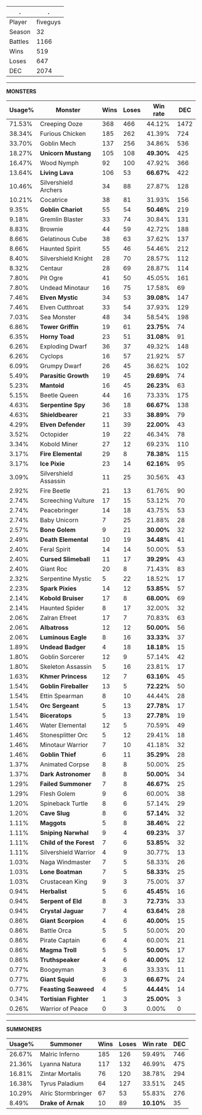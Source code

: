 .|.
|-|-
Player|fiveguys
Season|32
Battles|1166
Wins|519
Loses|647
DEC|2074

---
**MONSTERS**

Usage%|Monster|Wins|Loses|Win rate|DEC|
-|-|-|-|-|-|
71.53%|Creeping Ooze|368|466|44.12%|1472|
38.34%|Furious Chicken|185|262|41.39%|724|
33.70%|Goblin Mech|137|256|34.86%|536|
18.27%|**Unicorn Mustang**|105|108|**49.30%**|425|
16.47%|Wood Nymph|92|100|47.92%|366|
13.64%|**Living Lava**|106|53|**66.67%**|422|
10.46%|Silvershield Archers|34|88|27.87%|128|
10.21%|Cocatrice|38|81|31.93%|156|
9.35%|**Goblin Chariot**|55|54|**50.46%**|219|
9.18%|Gremlin Blaster|33|74|30.84%|131|
8.83%|Brownie|44|59|42.72%|188|
8.66%|Gelatinous Cube|38|63|37.62%|137|
8.66%|Haunted Spirit|55|46|54.46%|212|
8.40%|Silvershield Knight|28|70|28.57%|112|
8.32%|Centaur|28|69|28.87%|114|
7.80%|Pit Ogre|41|50|45.05%|161|
7.80%|Undead Minotaur|16|75|17.58%|69|
7.46%|**Elven Mystic**|34|53|**39.08%**|147|
7.46%|Elven Cutthroat|33|54|37.93%|129|
7.03%|Sea Monster|48|34|58.54%|198|
6.86%|**Tower Griffin**|19|61|**23.75%**|74|
6.35%|**Horny Toad**|23|51|**31.08%**|91|
6.26%|Exploding Dwarf|36|37|49.32%|148|
6.26%|Cyclops|16|57|21.92%|57|
6.09%|Grumpy Dwarf|26|45|36.62%|102|
5.49%|**Parasitic Growth**|19|45|**29.69%**|74|
5.23%|**Mantoid**|16|45|**26.23%**|63|
5.15%|Beetle Queen|44|16|73.33%|175|
4.63%|**Serpentine Spy**|36|18|**66.67%**|138|
4.63%|**Shieldbearer**|21|33|**38.89%**|79|
4.29%|**Elven Defender**|11|39|**22.00%**|43|
3.52%|Octopider|19|22|46.34%|78|
3.34%|Kobold Miner|27|12|69.23%|110|
3.17%|**Fire Elemental**|29|8|**78.38%**|115|
3.17%|**Ice Pixie**|23|14|**62.16%**|95|
3.09%|Silvershield Assassin|11|25|30.56%|43|
2.92%|Fire Beetle|21|13|61.76%|90|
2.74%|Screeching Vulture|17|15|53.12%|70|
2.74%|Peacebringer|14|18|43.75%|53|
2.74%|Baby Unicorn|7|25|21.88%|28|
2.57%|**Bone Golem**|9|21|**30.00%**|32|
2.49%|**Death Elemental**|10|19|**34.48%**|41|
2.40%|Feral Spirit|14|14|50.00%|53|
2.40%|**Cursed Slimeball**|11|17|**39.29%**|43|
2.40%|Giant Roc|20|8|71.43%|83|
2.32%|Serpentine Mystic|5|22|18.52%|17|
2.23%|**Spark Pixies**|14|12|**53.85%**|57|
2.14%|**Kobold Bruiser**|17|8|**68.00%**|69|
2.14%|Haunted Spider|8|17|32.00%|32|
2.06%|Zalran Efreet|17|7|70.83%|63|
2.06%|**Albatross**|12|12|**50.00%**|56|
2.06%|**Luminous Eagle**|8|16|**33.33%**|37|
1.89%|**Undead Badger**|4|18|**18.18%**|15|
1.80%|Goblin Sorcerer|12|9|57.14%|42|
1.80%|Skeleton Assassin|5|16|23.81%|17|
1.63%|**Khmer Princess**|12|7|**63.16%**|45|
1.54%|**Goblin Fireballer**|13|5|**72.22%**|50|
1.54%|Ettin Spearman|8|10|44.44%|28|
1.54%|**Orc Sergeant**|5|13|**27.78%**|17|
1.54%|**Biceratops**|5|13|**27.78%**|19|
1.46%|Water Elemental|12|5|70.59%|49|
1.46%|Stonesplitter Orc|5|12|29.41%|18|
1.46%|Minotaur Warrior|7|10|41.18%|32|
1.46%|**Goblin Thief**|6|11|**35.29%**|28|
1.37%|Animated Corpse|8|8|50.00%|25|
1.37%|**Dark Astronomer**|8|8|**50.00%**|34|
1.29%|**Failed Summoner**|7|8|**46.67%**|25|
1.29%|Flesh Golem|9|6|60.00%|38|
1.20%|Spineback Turtle|8|6|57.14%|29|
1.20%|**Cave Slug**|8|6|**57.14%**|32|
1.11%|**Maggots**|5|8|**38.46%**|22|
1.11%|**Sniping Narwhal**|9|4|**69.23%**|37|
1.11%|**Child of the Forest**|7|6|**53.85%**|32|
1.11%|Silvershield Warrior|4|9|30.77%|13|
1.03%|Naga Windmaster|7|5|58.33%|26|
1.03%|**Lone Boatman**|7|5|**58.33%**|25|
1.03%|Crustacean King|9|3|75.00%|37|
0.94%|**Herbalist**|5|6|**45.45%**|16|
0.94%|**Serpent of Eld**|8|3|**72.73%**|33|
0.94%|**Crystal Jaguar**|7|4|**63.64%**|28|
0.86%|**Giant Scorpion**|4|6|**40.00%**|15|
0.86%|Battle Orca|5|5|50.00%|20|
0.86%|Pirate Captain|6|4|60.00%|21|
0.86%|**Magma Troll**|5|5|**50.00%**|17|
0.86%|**Truthspeaker**|4|6|**40.00%**|12|
0.77%|Boogeyman|3|6|33.33%|11|
0.77%|**Giant Squid**|6|3|**66.67%**|24|
0.77%|**Feasting Seaweed**|4|5|**44.44%**|14|
0.34%|**Tortisian Fighter**|1|3|**25.00%**|3|
0.26%|Warrior of Peace|0|3|0.00%|0|

---
**SUMMONERS**

Usage%|Summoner|Wins|Loses|Win rate|DEC|
-|-|-|-|-|-|
26.67%|Malric Inferno|185|126|59.49%|746|
21.36%|Lyanna Natura|117|132|46.99%|475|
16.81%|Zintar Mortalis|76|120|38.78%|294|
16.38%|Tyrus Paladium|64|127|33.51%|245|
10.29%|Alric Stormbringer|67|53|55.83%|276|
8.49%|**Drake of Arnak**|10|89|**10.10%**|35|
